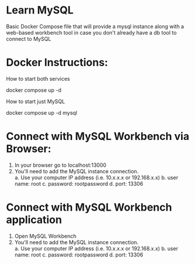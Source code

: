 # Learn MySQL

Basic Docker Compose file that will provide a mysql instance along with a web-based workbench tool in case you don't already have a db tool to connect to MySQL


# Docker Instructions:

How to start both services 

docker compose up -d

How to start just MySQL

docker compose up -d mysql


# Connect with MySQL Workbench via Browser:

1. In your browser go to localhost:13000
2. You'll need to add the MySQL instance connection.  
    a. Use your computer IP address (i.e. 10.x.x.x or 192.168.x.x)
    b. user name: root
    c. password: rootpassword
    d. port: 13306

# Connect with MySQL Workbench application

1. Open MySQL Workbench
2. You'll need to add the MySQL instance connection.  
    a. Use your computer IP address (i.e. 10.x.x.x or 192.168.x.x)
    b. user name: root
    c. password: rootpassword
    d. port: 13306